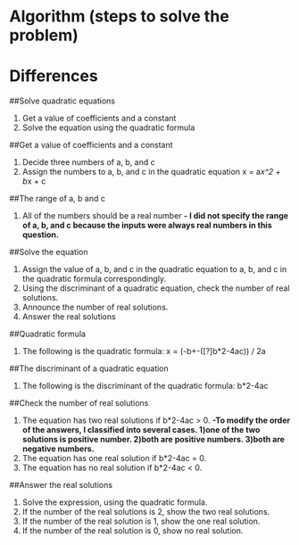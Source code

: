 # Algorithm (steps to solve the problem)

# Differences
##Solve quadratic equations
1. Get a value of coefficients and a constant
2. Solve the equation using the quadratic formula

##Get a value of coefficients and a constant
1. Decide three numbers of a, b, and c 
2. Assign the numbers to a, b, and c in the quadratic equation x = a*x^2 + b*x + c

##The range of a, b and c 
1. All of the numbers should be a real number
**- I did not specify the range of a, b, and c because the inputs were always real numbers in this question.**


##Solve the equation
1. Assign the value of a, b, and c in the quadratic equation to a, b, and c in the quadratic formula correspondingly.
2. Using the discriminant of a quadratic equation, check the number of real solutions.
3. Announce the number of real solutions.
4. Answer the real solutions

##Quadratic formula
1. The following is the quadratic formula: x = (-b+-([?]b*2-4ac)) / 2a

##The discriminant of a quadratic equation
1. The following is the discriminant of the quadratic formula: b*2-4ac

##Check the number of real solutions
1. The equation has two real solutions if b*2-4ac > 0.
**-To modify the order of the answers, I classified into several cases. 
      1)one of the two solutions is positive number. 
      2)both are positive numbers.
      3)both are negative numbers.**
2. The equation has one real solution if b*2-4ac = 0.
3. The equation has no real solution if b*2-4ac < 0. 

##Answer the real solutions
1. Solve the expression, using the quadratic formula.
2. If the number of the real solutions is 2, show the two real solutions.
3. If the number of the real solution is 1, show the one real solution.
4. If the number of the real solution is 0, show no real solution.